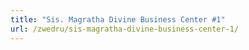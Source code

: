 ```yaml
---
title: "Sis. Magratha Divine Business Center #1"
url: /zwedru/sis-magratha-divine-business-center-1/
---
```

